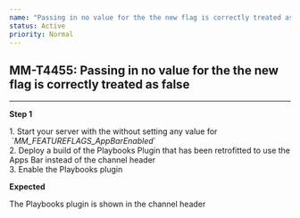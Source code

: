 ```yaml
---
name: "Passing in no value for the the new flag is correctly treated as false"
status: Active
priority: Normal
---
```


## MM-T4455: Passing in no value for the the new flag is correctly treated as false

---

**Step 1**

1\. Start your server with the without setting any value for  \`_MM\_FEATUREFLAGS\_AppBarEnabled_\`\
2\. Deploy a build of the Playbooks Plugin that has been retrofitted to use the Apps Bar instead of the channel header\
3\. Enable the Playbooks plugin

**Expected**

The Playbooks plugin is shown in the channel header
